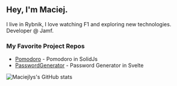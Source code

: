 ## Hey, I'm Maciej. 
I live in Rybnik, I love watching F1 and exploring new technologies. Developer @ Jamf.

### My Favorite Project Repos
* <a href="https://github.com/Maciejlys/pomodoroSolid">Pomodoro</a> - Pomodoro in SolidJs
* <a href="https://github.com/Maciejlys/passwordGenerator">PasswordGenerator</a> - Password Generator in Svelte

![Maciejlys's GitHub stats](https://github-readme-stats.vercel.app/api?username=maciejlys&show_icons=true&theme=dark)
